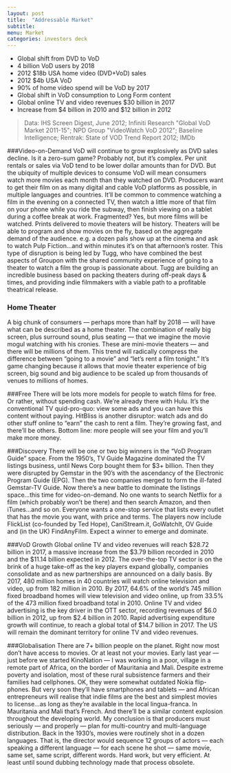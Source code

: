 ```yaml
---
layout: post
title:  "Addressable Market"
subtitle: 
menu: Market
categories: investors deck
---
```

* Global shift from DVD to VoD
* 4 billion VoD users by 2018
* 2012 $18b USA home video (DVD+VoD) sales
* 2012 $4b USA VoD
* 90% of home video spend will be VoD by 2017
* Global shift in VoD consumption to Long Form content
* Global online TV and video revenues $30 billion in 2017
* Increase from $4 billion in 2010 and $12 billion in 2012

> Data: IHS Screen Digest, June 2012; Infiniti Research "Global VoD Market 2011-15"; NPD Group "VideoWatch VoD 2012"; Baseline Intelligence; Rentrak: State of VOD Trend Report 2012; IMDb

<!--more-->

###Video-on-Demand
VoD will continue to grow explosively as DVD sales decline. Is it a zero-sum game? Probably not, but it’s complex. Per unit rentals or sales via VoD tend to be lower dollar amounts than for DVD. But the ubiquity of multiple devices to consume VoD will mean consumers watch more movies each month than they watched on DVD. Producers want to get their film on as many digital and cable VoD platforms as possible, in multiple languages and countries. It’ll be common to commence watching a film in the evening on a connected TV, then watch a little more of that film on your phone while you ride the subway, then finish viewing on a tablet during a coffee break at work. Fragmented? Yes, but more films will be watched. Prints delivered to movie theaters will be history. Theaters will be able to program and show movies on the fly, based on the aggregate demand of the audience. e.g. a dozen pals show up at the cinema and ask to watch Pulp Fiction…and within minutes it’s on that afternoon’s roster. This type of disruption is being led by Tugg, who have combined the best aspects of Groupon with the shared community experience of going to a theater to watch a film the group is passionate about. Tugg are building an incredible business based on packing theaters during off-peak days & times, and providing indie filmmakers with a viable path to a profitable theatrical release.

### Home Theater
A big chunk of consumers — perhaps more than half by 2018 — will have what can be described as a home theater. The combination of really big screen, plus surround sound, plus seating — that we imagine the movie mogul watching with his cronies. These are mini-movie theaters — and there will be millions of them. This trend will radically compress the difference between “going to a movie” and “let’s rent a film tonight.” It’s game changing because it allows that movie theater experience of big screen, big sound and big audience to be scaled up from thousands of venues to millions of homes.

###Free
There will be lots more models for people to watch films for free. Or rather, without spending cash. We’re already there with Hulu. It’s the conventional TV quid-pro-quo: view some ads and you can have this content without paying. HitBliss is another disruptor: watch ads and do other stuff online to “earn” the cash to rent a film. They’re growing fast, and there’ll be others. Bottom line: more people will see your film and you’ll make more money.

###Discovery
There will be one or two big winners in the “VoD Program Guide” space. From the 1950’s, TV Guide Magazine dominated the TV listings business, until News Corp bought them for $3+ billion. Then they were disrupted by Gemstar in the 90’s with the ascendancy of the Electronic Program Guide (EPG). Then the two companies merged to form the ill-fated Gemstar-TV Guide.  Now there’s a new battle to dominate the listings space…this time for video-on-demand. No one wants to search Netflix for a film (which probably won’t be there) and then search Amazon, and then iTunes…and so on. Everyone wants a one-stop service that lists every outlet that has the movie you want, with price and terms. The players now include FlickList (co-founded by Ted Hope), CaniStream.it, GoWatchIt, OV Guide and (in the UK) FindAnyFilm. Expect a winner to emerge and dominate.


###VoD Growth
Global online TV and video revenues will reach $28.72 billion in 2017, a massive increase from the $3.79 billion recorded in 2010 and the $11.14 billion expected in 2012. The over-the-top TV sector is on the brink of a huge take-off as the key players expand globally, companies consolidate and as new partnerships are announced on a daily basis. By 2017, 480 million homes in 40 countries will watch online television and video, up from 182 million in 2010. By 2017, 64.6% of the world’s 745 million fixed broadband homes will view television and video online, up from 33.5% of the 473 million fixed broadband total in 2010.  Online TV and video advertising is the key driver in the OTT sector, recording revenues of $6.0 billion in 2012, up from $2.4 billion in 2010. Rapid advertising expenditure growth will continue, to reach a global total of $14.7 billion in 2017. The US will remain the dominant territory for online TV and video revenues.

###Globalisation
There are 7+ billion people on the planet. Right now most don’t have access to movies. Or at least not your movies. Early last year — just before we started KinoNation — I was working in a poor, village in a remote part of Africa, on the border of Mauritania and Mali. Despite extreme poverty and isolation, most of these rural subsistence farmers and their families had cellphones. OK, they were somewhat outdated Nokia flip-phones. But very soon they’ll have smartphones and tablets — and African entrepreneurs will realise that indie films are the best and simplest movies to license…as long as they’re available in the local lingua-franca. In Mauritania and Mali that’s French. And there’ll be a similar content explosion throughout the developing world. My conclusion is that producers must seriously — and properly — plan for multi-country and multi-language distribution. Back in the 1930’s, movies were routinely shot in a dozen languages. That is, the director would sequence 12 groups of actors — each speaking a different language — for each scene he shot — same movie, same set, same script, different words. Hard work, but very efficient. At least until sound dubbing technology made that process obsolete.